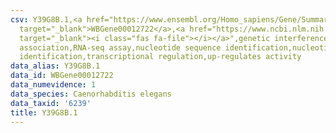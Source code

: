 ```yaml
---
csv: Y39G8B.1,<a href="https://www.ensembl.org/Homo_sapiens/Gene/Summary?db=core;g=WBGene00012722"
  target="_blank">WBGene00012722</a>,<a href="https://www.ncbi.nlm.nih.gov/pubmed/27496166"
  target="_blank"><i class="fas fa-file"></i></a>",genetic interference,functional
  association,RNA-seq assay,nucleotide sequence identification,nucleotide sequence
  identification,transcriptional regulation,up-regulates activity
data_alias: Y39G8B.1
data_id: WBGene00012722
data_numevidence: 1
data_species: Caenorhabditis elegans
data_taxid: '6239'
title: Y39G8B.1
---
```

